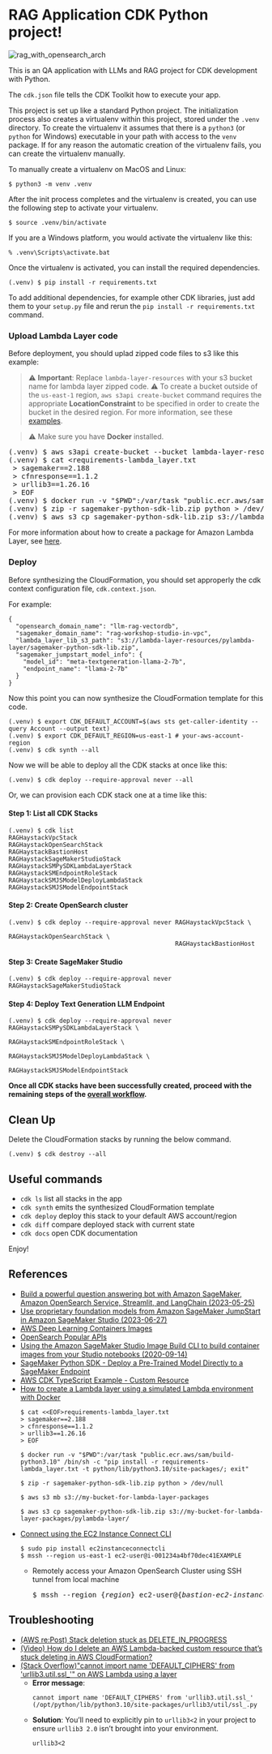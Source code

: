
# RAG Application CDK Python project!

![rag_with_opensearch_arch](./rag_with_opensearch_arch.svg)

This is an QA application with LLMs and RAG project for CDK development with Python.

The `cdk.json` file tells the CDK Toolkit how to execute your app.

This project is set up like a standard Python project.  The initialization
process also creates a virtualenv within this project, stored under the `.venv`
directory.  To create the virtualenv it assumes that there is a `python3`
(or `python` for Windows) executable in your path with access to the `venv`
package. If for any reason the automatic creation of the virtualenv fails,
you can create the virtualenv manually.

To manually create a virtualenv on MacOS and Linux:

```
$ python3 -m venv .venv
```

After the init process completes and the virtualenv is created, you can use the following
step to activate your virtualenv.

```
$ source .venv/bin/activate
```

If you are a Windows platform, you would activate the virtualenv like this:

```
% .venv\Scripts\activate.bat
```

Once the virtualenv is activated, you can install the required dependencies.

```
(.venv) $ pip install -r requirements.txt
```

To add additional dependencies, for example other CDK libraries, just add
them to your `setup.py` file and rerun the `pip install -r requirements.txt`
command.

### Upload Lambda Layer code

Before deployment, you should uplad zipped code files to s3 like this example:

> :warning: **Important**: Replace `lambda-layer-resources` with your s3 bucket name for lambda layer zipped code.
> :warning: To create a bucket outside of the `us-east-1` region, `aws s3api create-bucket` command requires the appropriate **LocationConstraint** to be specified in order to create the bucket in the desired region. For more information, see these [examples](https://awscli.amazonaws.com/v2/documentation/api/latest/reference/s3api/create-bucket.html#examples).

> :warning: Make sure you have **Docker** installed.

<pre>
(.venv) $ aws s3api create-bucket --bucket lambda-layer-resources --region <i>us-east-1</i>
(.venv) $ cat <<EOF>requirements-lambda_layer.txt
 > sagemaker==2.188
 > cfnresponse==1.1.2
 > urllib3==1.26.16
 > EOF
(.venv) $ docker run -v "$PWD":/var/task "public.ecr.aws/sam/build-python3.10" /bin/sh -c "pip install -r requirements-lambda_layer.txt -t python/lib/python3.10/site-packages/; exit"
(.venv) $ zip -r sagemaker-python-sdk-lib.zip python > /dev/null
(.venv) $ aws s3 cp sagemaker-python-sdk-lib.zip s3://lambda-layer-resources/pylambda-layer/
</pre>

For more information about how to create a package for Amazon Lambda Layer, see [here](https://aws.amazon.com/premiumsupport/knowledge-center/lambda-layer-simulated-docker/).

### Deploy

Before synthesizing the CloudFormation, you should set approperly the cdk context configuration file, `cdk.context.json`.

For example:

```
{
  "opensearch_domain_name": "llm-rag-vectordb",
  "sagemaker_domain_name": "rag-workshop-studio-in-vpc",
  "lambda_layer_lib_s3_path": "s3://lambda-layer-resources/pylambda-layer/sagemaker-python-sdk-lib.zip",
  "sagemaker_jumpstart_model_info": {
    "model_id": "meta-textgeneration-llama-2-7b",
    "endpoint_name": "llama-2-7b"
  }
}
```

Now this point you can now synthesize the CloudFormation template for this code.

```
(.venv) $ export CDK_DEFAULT_ACCOUNT=$(aws sts get-caller-identity --query Account --output text)
(.venv) $ export CDK_DEFAULT_REGION=us-east-1 # your-aws-account-region
(.venv) $ cdk synth --all
```

Now we will be able to deploy all the CDK stacks at once like this:

```
(.venv) $ cdk deploy --require-approval never --all
```

Or, we can provision each CDK stack one at a time like this:

#### Step 1: List all CDK Stacks

```
(.venv) $ cdk list
RAGHaystackVpcStack
RAGHaystackOpenSearchStack
RAGHaystackBastionHost
RAGHaystackSageMakerStudioStack
RAGHaystackSMPySDKLambdaLayerStack
RAGHaystackSMEndpointRoleStack
RAGHaystackSMJSModelDeployLambdaStack
RAGHaystackSMJSModelEndpointStack
```

#### Step 2: Create OpenSearch cluster

```
(.venv) $ cdk deploy --require-approval never RAGHaystackVpcStack \
                                              RAGHaystackOpenSearchStack \
                                              RAGHaystackBastionHost
```

#### Step 3: Create SageMaker Studio

```
(.venv) $ cdk deploy --require-approval never RAGHaystackSageMakerStudioStack
```

#### Step 4: Deploy Text Generation LLM Endpoint

```
(.venv) $ cdk deploy --require-approval never RAGHaystackSMPySDKLambdaLayerStack \
                                              RAGHaystackSMEndpointRoleStack \
                                              RAGHaystackSMJSModelDeployLambdaStack \
                                              RAGHaystackSMJSModelEndpointStack
```

**Once all CDK stacks have been successfully created, proceed with the remaining steps of the [overall workflow](../README.md#overall-workflow).**


## Clean Up

Delete the CloudFormation stacks by running the below command.

```
(.venv) $ cdk destroy --all
```

## Useful commands

 * `cdk ls`          list all stacks in the app
 * `cdk synth`       emits the synthesized CloudFormation template
 * `cdk deploy`      deploy this stack to your default AWS account/region
 * `cdk diff`        compare deployed stack with current state
 * `cdk docs`        open CDK documentation

Enjoy!

## References

  * [Build a powerful question answering bot with Amazon SageMaker, Amazon OpenSearch Service, Streamlit, and LangChain (2023-05-25)](https://aws.amazon.com/blogs/machine-learning/build-a-powerful-question-answering-bot-with-amazon-sagemaker-amazon-opensearch-service-streamlit-and-langchain/)
  * [Use proprietary foundation models from Amazon SageMaker JumpStart in Amazon SageMaker Studio (2023-06-27)](https://aws.amazon.com/blogs/machine-learning/use-proprietary-foundation-models-from-amazon-sagemaker-jumpstart-in-amazon-sagemaker-studio/)
  * [AWS Deep Learning Containers Images](https://docs.aws.amazon.com/deep-learning-containers/latest/devguide/deep-learning-containers-images.html)
  * [OpenSearch Popular APIs](https://opensearch.org/docs/latest/opensearch/popular-api/)
  * [Using the Amazon SageMaker Studio Image Build CLI to build container images from your Studio notebooks (2020-09-14)](https://aws.amazon.com/blogs/machine-learning/using-the-amazon-sagemaker-studio-image-build-cli-to-build-container-images-from-your-studio-notebooks/)
  * [SageMaker Python SDK - Deploy a Pre-Trained Model Directly to a SageMaker Endpoint](https://sagemaker.readthedocs.io/en/stable/overview.html#deploy-a-pre-trained-model-directly-to-a-sagemaker-endpoint)
  * [AWS CDK TypeScript Example - Custom Resource](https://github.com/aws-samples/aws-cdk-examples/tree/master/typescript/custom-resource)
  * [How to create a Lambda layer using a simulated Lambda environment with Docker](https://aws.amazon.com/premiumsupport/knowledge-center/lambda-layer-simulated-docker/)
    ```
    $ cat <<EOF>requirements-lambda_layer.txt
    > sagemaker==2.188
    > cfnresponse==1.1.2
    > urllib3==1.26.16
    > EOF

    $ docker run -v "$PWD":/var/task "public.ecr.aws/sam/build-python3.10" /bin/sh -c "pip install -r requirements-lambda_layer.txt -t python/lib/python3.10/site-packages/; exit"

    $ zip -r sagemaker-python-sdk-lib.zip python > /dev/null

    $ aws s3 mb s3://my-bucket-for-lambda-layer-packages

    $ aws s3 cp sagemaker-python-sdk-lib.zip s3://my-bucket-for-lambda-layer-packages/pylambda-layer/
    ```
  * [Connect using the EC2 Instance Connect CLI](https://docs.aws.amazon.com/AWSEC2/latest/UserGuide/ec2-instance-connect-methods.html#ec2-instance-connect-connecting-ec2-cli)
    ```
    $ sudo pip install ec2instanceconnectcli
    $ mssh --region us-east-1 ec2-user@i-001234a4bf70dec41EXAMPLE
    ```
    * Remotely access your Amazon OpenSearch Cluster using SSH tunnel from local machine
      <pre>
      $ mssh --region {<i>region</i>} ec2-user@{<i>bastion-ec2-instance-id</i>} -N -L 9200:vpc-{<i>opensearch-domain-name</i>}-randomidentifier.{<i>region</i>}.es.amazonaws.com:443
      </pre>

## Troubleshooting

  * [(AWS re:Post) Stack deletion stuck as DELETE_IN_PROGRESS](https://repost.aws/questions/QUoEeYfGTeQHSyJSrIDymAoQ/stack-deletion-stuck-as-delete-in-progress)
  * [(Video) How do I delete an AWS Lambda-backed custom resource that’s stuck deleting in AWS CloudFormation?](https://youtu.be/hlJkMoCxR-I?si=NgaNwr9vH15daUBz)
  * [(Stack Overflow)"cannot import name 'DEFAULT_CIPHERS' from 'urllib3.util.ssl_'" on AWS Lambda using a layer](https://stackoverflow.com/questions/76414514/cannot-import-name-default-ciphers-from-urllib3-util-ssl-on-aws-lambda-us)
    * **Error message**:
      ```
      cannot import name 'DEFAULT_CIPHERS' from 'urllib3.util.ssl_' (/opt/python/lib/python3.10/site-packages/urllib3/util/ssl_.py
      ```
    * **Solution**: You’ll need to explicitly pin to `urllib3<2` in your project to ensure `urllib3 2.0` isn’t brought into your environment.
      ```
      urllib3<2
      ```